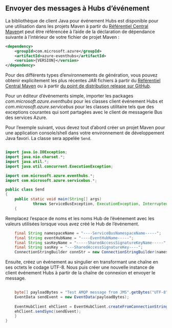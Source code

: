 ## <a name="send-messages-to-event-hubs"></a>Envoyer des messages à Hubs d’événement

La bibliothèque de client Java pour événement Hubs est disponible pour une utilisation dans les projets Maven à partir du [Référentiel Central Maven](https://search.maven.org/#search%7Cga%7C1%7Ca%3A%22azure-eventhubs%22)et peut être référencée à l’aide de la déclaration de dépendance suivante à l’intérieur de votre fichier de projet Maven :    

``` XML
<dependency>
    <groupId>com.microsoft.azure</groupId>
    <artifactId>azure-eventhubs</artifactId>
    <version>{VERSION}</version>
</dependency>
```
 
Pour des différents types d’environnements de génération, vous pouvez obtenir explicitement les plus récentes JAR fichiers à partir du [Référentiel Central Maven](https://search.maven.org/#search%7Cga%7C1%7Ca%3A%22azure-eventhubs%22) ou à partir [du point de distribution release sur GitHub](https://github.com/Azure/azure-event-hubs/releases).  

Pour un éditeur d’événements simple, importer les packages *com.microsoft.azure.eventhubs* pour les classes client événement Hubs et *com.microsoft.azure.servicebus* pour les classes utilitaire tels que des exceptions courantes qui sont partagées avec le client de messagerie Bus des services Azure. 

Pour l’exemple suivant, vous devez tout d’abord créer un projet Maven pour une application console/shell dans votre environnement de développement Java favori. La classe sera appelée ```Send```.     

``` Java

import java.io.IOException;
import java.nio.charset.*;
import java.util.*;
import java.util.concurrent.ExecutionException;

import com.microsoft.azure.eventhubs.*;
import com.microsoft.azure.servicebus.*;

public class Send
{
    public static void main(String[] args) 
            throws ServiceBusException, ExecutionException, InterruptedException, IOException
    {
```

Remplacez l’espace de noms et les noms Hub de l’événement avec les valeurs utilisées lorsque vous avez créé le Hub de l’événement.

``` Java
    final String namespaceName = "----ServiceBusNamespaceName-----";
    final String eventHubName = "----EventHubName-----";
    final String sasKeyName = "-----SharedAccessSignatureKeyName-----";
    final String sasKey = "---SharedAccessSignatureKey----";
    ConnectionStringBuilder connStr = new ConnectionStringBuilder(namespaceName, eventHubName, sasKeyName, sasKey);
```

Ensuite, créez un événement au singulier en transformant une chaîne en ses octets le codage UTF-8. Nous puis créer une nouvelle instance de client événement Hubs à partir de la chaîne de connexion et envoyer le message.   

``` Java 
                
    byte[] payloadBytes = "Test AMQP message from JMS".getBytes("UTF-8");
    EventData sendEvent = new EventData(payloadBytes);
    
    EventHubClient ehClient = EventHubClient.createFromConnectionStringSync(connStr.toString());
    ehClient.sendSync(sendEvent);
    }
}

``` 
